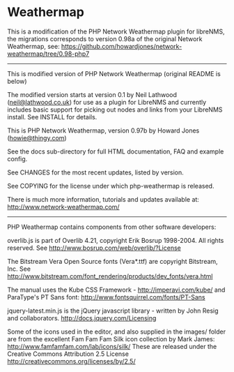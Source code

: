 # Weathermap

This is a modification of the PHP Network Weathermap plugin for libreNMS, the migrations corresponds to version 0.98a of the original Network Weathermap, see: https://github.com/howardjones/network-weathermap/tree/0.98-php7

----

This is  modified version of PHP Network Weathermap (original README is below)

The modified version starts at version 0.1 by Neil Lathwood (neil@lathwood.co.uk) for use as a plugin for LibreNMS and currently includes basic support for picking out nodes and links from your LibreNMS install. See INSTALL for details.

This is PHP Network Weathermap, version 0.97b by Howard Jones (howie@thingy.com)

See the docs sub-directory for full HTML documentation, FAQ and example config.

See CHANGES for the most recent updates, listed by version.

See COPYING for the license under which php-weathermap is released.

There is much more information, tutorials and updates available at:
http://www.network-weathermap.com/


----

PHP Weathermap contains components from other software developers:

overlib.js is part of Overlib 4.21, copyright Erik Bosrup 1998-2004. All rights reserved.
See http://www.bosrup.com/web/overlib/?License

The Bitstream Vera Open Source fonts (Vera*.ttf) are copyright Bitstream, Inc.
See http://www.bitstream.com/font_rendering/products/dev_fonts/vera.html

The manual uses the Kube CSS Framework - http://imperavi.com/kube/
and ParaType's PT Sans font: http://www.fontsquirrel.com/fonts/PT-Sans

jquery-latest.min.js is the jQuery javascript library - written by John Resig and collaborators.
http://docs.jquery.com/Licensing

Some of the icons used in the editor, and also supplied in the images/ folder are
from the excellent Fam Fam Fam Silk icon collection by Mark James:
http://www.famfamfam.com/lab/icons/silk/
These are released under the Creative Commons Attribution 2.5 License
http://creativecommons.org/licenses/by/2.5/
